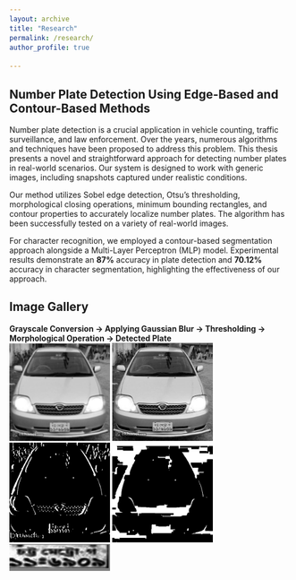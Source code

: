```yaml
---
layout: archive
title: "Research"
permalink: /research/
author_profile: true

---
```


## Number Plate Detection Using Edge-Based and Contour-Based Methods
Number plate detection is a crucial application in vehicle counting, traffic surveillance, and law enforcement. Over the years, numerous algorithms and techniques have been proposed to address this problem. This thesis presents a novel and straightforward approach for detecting number plates in real-world scenarios. Our system is designed to work with generic images, including snapshots captured under realistic conditions.

Our method utilizes Sobel edge detection, Otsu’s thresholding, morphological closing operations, minimum bounding rectangles, and contour properties to accurately localize number plates. The algorithm has been successfully tested on a variety of real-world images.

For character recognition, we employed a contour-based segmentation approach alongside a Multi-Layer Perceptron (MLP) model. Experimental results demonstrate an **87%** accuracy in plate detection and **70.12%** accuracy in character segmentation, highlighting the effectiveness of our approach.

## Image Gallery

**Grayscale Conversion  ->  Applying Gaussian Blur ->   Thresholding   ->   Morphological Operation   -> Detected Plate**  
<img src="/images/blur.png" alt="drawing" width="180"/>  <img src="/images/gray.png" alt="drawing" width="180"/> <img src="/images/thresholding.png" alt="drawing" width="180"/> <img src="/images/morphological_operation.png" alt="drawing" width="180"/>
<img src="/images/cropped_plate.png" alt="drawing" width="180" />



